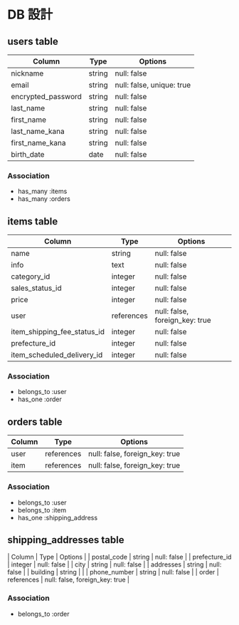# DB 設計

## users table

| Column             | Type                | Options                   |
|--------------------|---------------------|---------------------------|
| nickname           | string              | null: false               |
| email              | string              | null: false, unique: true |
| encrypted_password | string              | null: false               |
| last_name          | string              | null: false               |
| first_name         | string              | null: false               |
| last_name_kana     | string              | null: false               |
| first_name_kana    | string              | null: false               |
| birth_date         | date                | null: false               |

### Association

* has_many :items
* has_many :orders


## items table

| Column                              | Type       | Options                        |
|-------------------------------------|------------|--------------------------------|
| name                                | string     | null: false                    |
| info                                | text       | null: false                    |
| category_id                         | integer    | null: false                    |
| sales_status_id                     | integer    | null: false                    |
| price                               | integer    | null: false                    |
| user                                | references | null: false, foreign_key: true |
| item_shipping_fee_status_id         | integer    | null: false                    |
| prefecture_id                       | integer    | null: false                    |
| item_scheduled_delivery_id          | integer    | null: false                    |

### Association

* belongs_to :user
* has_one :order


## orders table

| Column         | Type       | Options                        |
|----------------|------------|--------------------------------|
| user           | references | null: false, foreign_key: true |
| item           | references | null: false, foreign_key: true |

### Association

* belongs_to :user
* belongs_to :item
* has_one :shipping_address


## shipping_addresses table

| Column         | Type       | Options                        |
| postal_code    | string     | null: false                    |
| prefecture_id  | integer    | null: false                    |
| city           | string     | null: false                    |
| addresses      | string     | null: false                    |
| building       | string     |                                |
| phone_number   | string     | null: false                    |
| order          | references | null: false, foreign_key: true |

### Association

* belongs_to :order